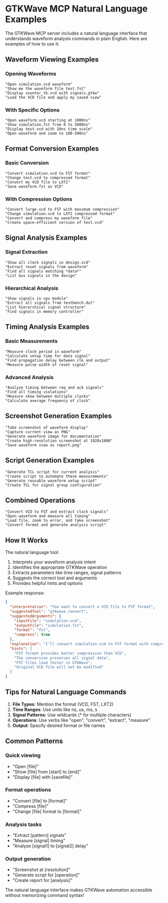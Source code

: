 # GTKWave MCP Natural Language Examples

The GTKWave MCP server includes a natural language interface that understands waveform analysis commands in plain English. Here are examples of how to use it:

## Waveform Viewing Examples

### Opening Waveforms
```
"Open simulation.vcd waveform"
"Show me the waveform file test.fst"
"Display counter_tb.vcd with signals.gtkw"
"Load the VCD file and apply my saved view"
```

### With Specific Options
```
"Open waveform.vcd starting at 1000ns"
"Show simulation.fst from 0 to 5000ns"
"Display test.vcd with 10ns time scale"
"Open waveform and zoom to 100-500ns"
```

## Format Conversion Examples

### Basic Conversion
```
"Convert simulation.vcd to FST format"
"Change test.vcd to compressed format"
"Convert my VCD file to LXT2"
"Save waveform.fst as VCD"
```

### With Compression Options
```
"Convert large.vcd to FST with maximum compression"
"Change simulation.vcd to LXT2 compressed format"
"Convert and compress my waveform file"
"Create space-efficient version of test.vcd"
```

## Signal Analysis Examples

### Signal Extraction
```
"Show all clock signals in design.vcd"
"Extract reset signals from waveform"
"Find all signals matching *data*"
"List bus signals in the design"
```

### Hierarchical Analysis
```
"Show signals in cpu module"
"Extract all signals from testbench.dut"
"List hierarchical signal structure"
"Find signals in memory controller"
```

## Timing Analysis Examples

### Basic Measurements
```
"Measure clock period in waveform"
"Calculate setup time for data signal"
"Find propagation delay between clk and output"
"Measure pulse width of reset signal"
```

### Advanced Analysis
```
"Analyze timing between req and ack signals"
"Find all timing violations"
"Measure skew between multiple clocks"
"Calculate average frequency of clock"
```

## Screenshot Generation Examples

```
"Take screenshot of waveform display"
"Capture current view as PNG"
"Generate waveform image for documentation"
"Create high-resolution screenshot at 1920x1080"
"Save waveform view as report.png"
```

## Script Generation Examples

```
"Generate TCL script for current analysis"
"Create script to automate these measurements"
"Generate reusable waveform setup script"
"Create TCL for signal group configuration"
```

## Combined Operations

```
"Convert VCD to FST and extract clock signals"
"Open waveform and measure all timing"
"Load file, zoom to error, and take screenshot"
"Convert format and generate analysis script"
```

## How It Works

The natural language tool:
1. Interprets your waveform analysis intent
2. Identifies the appropriate GTKWave operation
3. Extracts parameters like time ranges, signal patterns
4. Suggests the correct tool and arguments
5. Provides helpful hints and options

Example response:
```json
{
  "interpretation": "You want to convert a VCD file to FST format",
  "suggestedTool": "gtkwave_convert",
  "suggestedArguments": {
    "inputFile": "simulation.vcd",
    "outputFile": "simulation.fst",
    "format": "fst",
    "compress": true
  },
  "explanation": "I'll convert simulation.vcd to FST format with compression",
  "hints": [
    "FST format provides better compression than VCD",
    "The conversion preserves all signal data",
    "FST files load faster in GTKWave",
    "Original VCD file will not be modified"
  ]
}
```

## Tips for Natural Language Commands

1. **File Types**: Mention the format (VCD, FST, LXT2)
2. **Time Ranges**: Use units like ns, us, ms, s
3. **Signal Patterns**: Use wildcards (* for multiple characters)
4. **Operations**: Use verbs like "open", "convert", "extract", "measure"
5. **Output**: Specify desired format or file names

## Common Patterns

### Quick viewing
- "Open [file]"
- "Show [file] from [start] to [end]"
- "Display [file] with [savefile]"

### Format operations
- "Convert [file] to [format]"
- "Compress [file]"
- "Change [file] format to [format]"

### Analysis tasks
- "Extract [pattern] signals"
- "Measure [signal] timing"
- "Analyze [signal1] to [signal2] delay"

### Output generation
- "Screenshot at [resolution]"
- "Generate script for [operation]"
- "Create report for [analysis]"

The natural language interface makes GTKWave automation accessible without memorizing command syntax!